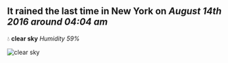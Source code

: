 ## It rained the last time in New York on *August 14th 2016 around 04:04 am*
💧  **clear sky** *Humidity 59%*

![clear sky](http://openweathermap.org/img/w/01n.png)
